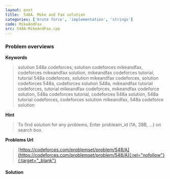 ```yaml
---
layout: post
title:  548A. Mike and Fax solution
categories: ['brute force', 'implementation', 'strings']
code: MikeAndFax
src: 548A-MikeAndFax.cpp
---
```

### **Problem overviews**

**Keywords**
> solution 548a codeforces, solution codeforces mikeandfax, codeforces mikeandfax solution, mikeandfax codeforces tutorial, tutorial 548a codeforces, solution mikeandfax codeforces, solution codeforces 548a, codeforces solution 548a, mikeandfax tutorial codeforces, tutorial mikeandfax codeforces, mikeandfax codeforce solution, 548a codeforces tutorial, codeforces 548a solution, 548a tutorial codeforces, codeforces solution mikeandfax, 548a codeforce solution

**Hint**
> To find solution for any problems, Enter probleam_id (1A, 28B, ...) on search box. 

**Problems Url**
> [https://codeforces.com/problemset/problem/548/A](https://codeforces.com/problemset/problem/548/A){:rel="nofollow"}{:target="_blank"}

#### **Solution**



